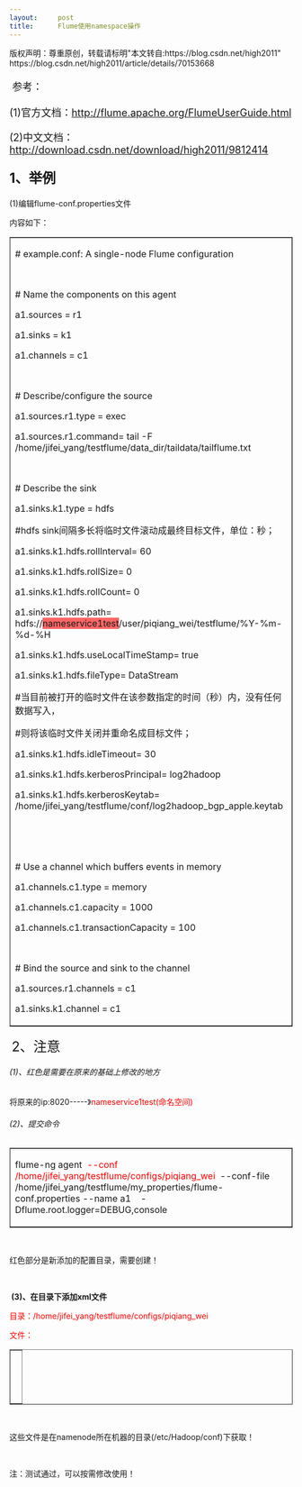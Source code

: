 ```yaml
---
layout:     post
title:      Flume使用namespace操作
---
```

<div id="article_content" class="article_content clearfix csdn-tracking-statistics" data-pid="blog" data-mod="popu_307" data-dsm="post">
								<div class="article-copyright">
					版权声明：尊重原创，转载请标明"本文转自:https://blog.csdn.net/high2011"					https://blog.csdn.net/high2011/article/details/70153668				</div>
								            <link rel="stylesheet" href="https://csdnimg.cn/release/phoenix/template/css/ck_htmledit_views-f76675cdea.css">
						<div class="htmledit_views" id="content_views">
                
<h4><span style="font-weight:normal;"><span style="font-size:18px;"> 参考：</span></span></h4>
<h4><span style="font-weight:normal;"><span style="font-size:18px;">(1)官方文档：<a href="http://flume.apache.org/FlumeUserGuide.html" rel="nofollow">http://flume.apache.org/FlumeUserGuide.html</a></span></span></h4>
<div><span><span style="font-size:18px;">(2)中文文档：<a href="http://download.csdn.net/download/high2011/9812414" rel="nofollow">http://download.csdn.net/download/high2011/9812414</a></span></span></div>
<h4><span style="font-size:24px;"><span>1</span><span>、</span>举例</span></h4>
<p>(1)编辑flume-conf.properties文件</p>
<p>内容如下：</p>
<table border="1" cellspacing="0" cellpadding="0"><tbody><tr><td valign="top">
<p># example.conf: A single-node Flume configuration</p>
<p> </p>
<p># Name the components on this agent</p>
<p>a1.sources = r1</p>
<p>a1.sinks = k1</p>
<p>a1.channels = c1</p>
<p> </p>
<p># Describe/configure the source</p>
<p>a1.sources.r1.type = exec</p>
<p>a1.sources.r1.command= tail -F /home/jifei_yang/testflume/data_dir/taildata/tailflume.txt</p>
<p> </p>
<p># Describe the sink</p>
<p>a1.sinks.k1.type = hdfs</p>
<p>#hdfs sink间隔多长将临时文件滚动成最终目标文件，单位：秒；</p>
<p>a1.sinks.k1.hdfs.rollInterval= 60</p>
<p>a1.sinks.k1.hdfs.rollSize= 0</p>
<p>a1.sinks.k1.hdfs.rollCount= 0</p>
<p>a1.sinks.k1.hdfs.path= hdfs://<span style="background-color:rgb(255,102,102);">nameservice1test</span>/user/piqiang_wei/testflume/%Y-%m-%d-%H  </p>
<p>a1.sinks.k1.hdfs.useLocalTimeStamp= true</p>
<p>a1.sinks.k1.hdfs.fileType= DataStream</p>
<p>#当目前被打开的临时文件在该参数指定的时间（秒）内，没有任何数据写入，</p>
<p>#则将该临时文件关闭并重命名成目标文件；</p>
<p>a1.sinks.k1.hdfs.idleTimeout= 30</p>
<p>a1.sinks.k1.hdfs.kerberosPrincipal= log2hadoop</p>
<p>a1.sinks.k1.hdfs.kerberosKeytab= /home/jifei_yang/testflume/conf/log2hadoop_bgp_apple.keytab</p>
<p> </p>
<p> </p>
<p># Use a channel which buffers events in memory</p>
<p>a1.channels.c1.type = memory</p>
<p>a1.channels.c1.capacity = 1000</p>
<p>a1.channels.c1.transactionCapacity = 100</p>
<p> </p>
<p># Bind the source and sink to the channel</p>
<p>a1.sources.r1.channels = c1</p>
<p>a1.sinks.k1.channel = c1</p>
</td>
</tr></tbody></table><p> <span style="font-size:24px;">2、注意</span></p>
<h6><span style="font-size:14px;">(1)、红色是需要在原来的基础上修改的地方</span></h6>
<p>将原来的ip:8020-----》<span style="color:#FF0000;">nameservice1test(</span><span style="color:#FF0000;">命名空间</span><span style="color:#FF0000;">)</span></p>
<h6><span style="font-size:14px;">(2)、提交命令</span></h6>
<table border="1" cellspacing="0" cellpadding="0"><tbody><tr><td valign="top">
<p>flume-ng agent  <span style="color:#FF0000;">--conf  /home/jifei_yang/testflume/configs/piqiang_wei</span>  --conf-file  /home/jifei_yang/testflume/my_properties/flume-conf.properties --name a1    -Dflume.root.logger=DEBUG,console</p>
</td>
</tr></tbody></table><p> </p>
<p>红色部分是新添加的配置目录，需要创建！</p>
<p><br></p>
<p><strong> <span style="font-size:14px;">(3)、在目录下添加xml文件</span></strong></p>
<p><span style="color:#FF0000;">目录：</span><span style="color:#FF0000;">/home/jifei_yang/testflume/configs/piqiang_wei</span></p>
<p><span style="color:#FF0000;">文件：</span></p>
<table border="1" cellspacing="0" cellpadding="0" width="633"><tbody><tr><td valign="top">
<p></p>
<p> <img src="https://img-blog.csdn.net/20170413090647919?watermark/2/text/aHR0cDovL2Jsb2cuY3Nkbi5uZXQvaGlnaDIwMTE=/font/5a6L5L2T/fontsize/400/fill/I0JBQkFCMA==/dissolve/70/gravity/Center" alt=""></p>
<p> </p>
<p></p>
</td>
</tr></tbody></table><p> </p>
<p>这些文件是在namenode所在机器的目录(/etc/Hadoop/conf)下获取！</p>
<p><br></p>
<p>注：测试通过，可以按需修改使用！</p>
<p><br></p>
<p><br></p>
            </div>
                </div>